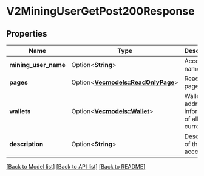 # V2MiningUserGetPost200Response

## Properties

Name | Type | Description | Notes
------------ | ------------- | ------------- | -------------
**mining_user_name** | Option<**String**> | Account name | [optional]
**pages** | Option<[**Vec<models::ReadOnlyPage>**](ReadOnlyPage.md)> | Read-only page data | [optional]
**wallets** | Option<[**Vec<models::Wallet>**](Wallet.md)> | Wallet address information of all currencies | [optional]
**description** | Option<**String**> | Description of the account. | [optional]

[[Back to Model list]](../README.md#documentation-for-models) [[Back to API list]](../README.md#documentation-for-api-endpoints) [[Back to README]](../README.md)


